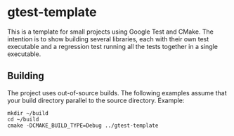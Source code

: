 # gtest-template
This is a template for small projects using Google Test and CMake. The
intention is to show building several libraries, each with their own test
executable and a regression test running all the tests together in a single
executable.

## Building
The project uses out-of-source builds. The following examples assume that your
build directory parallel to the source directory. Example:

```
mkdir ~/build
cd ~/build
cmake -DCMAKE_BUILD_TYPE=Debug ../gtest-template
```


